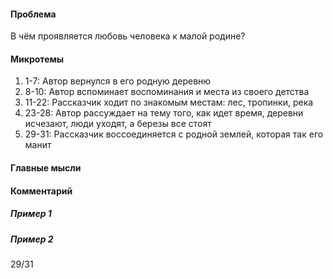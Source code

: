 #### Проблема
В чём проявляется любовь человека к малой родине?

#### Микротемы
1) 1-7: Автор вернулся в его родную деревню
2) 8-10: Автор вспоминает воспоминания и места из своего детства
3) 11-22: Рассказчик ходит по знакомым местам: лес, тропинки, река
4) 23-28: Автор рассуждает на тему того, как идет время, деревни исчезают, люди уходят, а березы все стоят
5) 29-31: Рассказчик воссоединяется с родной землей, которая так его манит

#### Главные мысли



#### Комментарий

##### Пример 1



##### Пример 2
29/31



